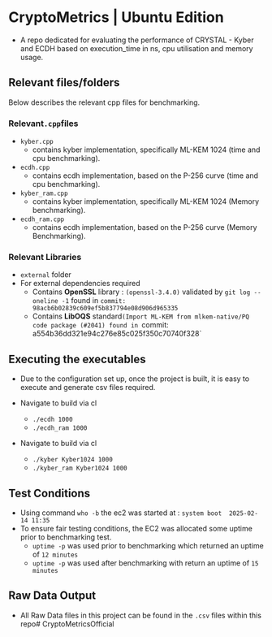# CryptoMetrics | Ubuntu Edition 
- A repo dedicated for evaluating the performance of CRYSTAL - Kyber and ECDH based on execution_time in ns, cpu utilisation and memory usage.
## Relevant files/folders
Below describes the relevant cpp files for benchmarking.
### Relevant`.cpp`files 
- `kyber.cpp`
  - contains kyber implementation, specifically ML-KEM 1024 (time and cpu benchmarking).
- `ecdh.cpp`
  - contains ecdh implementation, based on the P-256 curve (time and cpu benchmarking).
- `kyber_ram.cpp`
  - contains kyber implementation, specifically ML-KEM 1024 (Memory benchmarking).
- `ecdh_ram.cpp`
  - contains ecdh implementation, based on the P-256 curve (Memory Benchmarking).

### Relevant Libraries 
- `external` folder
- For external dependencies required
    - Contains **OpenSSL** library : `(openssl-3.4.0)` validated by `git log --oneline -1` found in `commit: 98acb6b02839c609ef5b837794e08d906d965335`
    - Contains **LibOQS** standard`(Import ML-KEM from mlkem-native/PQ code package (#2041) found in `commit: a554b36dd321e94c276e85c025f350c70740f328`

## Executing the executables
- Due to the configuration set up, once the project is built, it is easy to execute and generate csv files required.

- Navigate to build via cl 
  - `./ecdh 1000`
  - `./ecdh_ram 1000`

- Navigate to build via cl
  - `./kyber Kyber1024 1000`
  - `./kyber_ram Kyber1024 1000`

## Test Conditions
- Using command `who -b` the ec2 was started at : `system boot  2025-02-14 11:35`
- To ensure fair testing conditions, the EC2 was allocated some uptime prior to benchmarking test.
	- `uptime -p` was used prior to benchmarking which returned an uptime of `12 minutes`
	- `uptime -p` was used after benchmarking with return an uptime of `15 minutes`

## Raw Data Output
- All Raw Data files in this project can be found in the `.csv` files within this repo#   C r y p t o M e t r i c s O f f i c i a l  
 